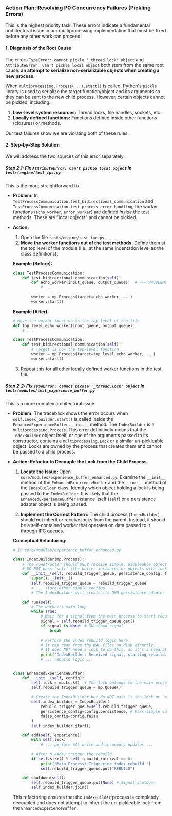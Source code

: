 ### **Action Plan: Resolving P0 Concurrency Failures (Pickling Errors)**

This is the highest priority task. These errors indicate a fundamental architectural issue in our multiprocessing implementation that must be fixed before any other work can proceed.

#### **1. Diagnosis of the Root Cause**

The errors `TypeError: cannot pickle '_thread.lock' object` and `AttributeError: Can't pickle local object` both stem from the same root cause: **an attempt to serialize non-serializable objects when creating a new process.**

When `multiprocessing.Process(...).start()` is called, Python's `pickle` library is used to serialize the target function/object and its arguments so they can be sent to the new child process. However, certain objects cannot be pickled, including:
1.  **Low-level system resources:** Thread locks, file handles, sockets, etc.
2.  **Locally defined functions:** Functions defined inside other functions (closures) or methods.

Our test failures show we are violating both of these rules.

#### **2. Step-by-Step Solution**

We will address the two sources of this error separately.

##### **Step 2.1: Fix `AttributeError: Can't pickle local object` in `tests/engine/test_ipc.py`**

This is the more straightforward fix.

*   **Problem:** In `TestProcessCommunication.test_bidirectional_communication` and `TestProcessCommunication.test_process_error_handling`, the worker functions (`echo_worker`, `error_worker`) are defined *inside* the test methods. These are "local objects" and cannot be pickled.

*   **Action:**
    1.  Open the file `tests/engine/test_ipc.py`.
    2.  **Move the worker functions out of the test methods.** Define them at the top level of the module (i.e., at the same indentation level as the class definitions).

    **Example (Before):**
    ```python
    class TestProcessCommunication:
        def test_bidirectional_communication(self):
            def echo_worker(input_queue, output_queue):  # <-- PROBLEM: Defined inside a method
                # ...
            
            worker = mp.Process(target=echo_worker, ...)
            worker.start()
    ```

    **Example (After):**
    ```python
    # Move the worker function to the top level of the file
    def top_level_echo_worker(input_queue, output_queue):
        # ...

    class TestProcessCommunication:
        def test_bidirectional_communication(self):
            # Target is now the top-level function
            worker = mp.Process(target=top_level_echo_worker, ...)
            worker.start()
    ```
    3.  Repeat this for all other locally defined worker functions in the test file.

##### **Step 2.2: Fix `TypeError: cannot pickle '_thread.lock' object` in `tests/modules/test_experience_buffer.py`**

This is a more complex architectural issue.

*   **Problem:** The traceback shows the error occurs when `self.index_builder.start()` is called inside the `EnhancedExperienceBuffer.__init__` method. The `IndexBuilder` is a `multiprocessing.Process`. This error definitively means that the `IndexBuilder` object itself, or one of the arguments passed to its constructor, contains a `multiprocessing.Lock` or a similar un-pickleable object. Locks are owned by the process that creates them and cannot be passed to a child process.

*   **Action: Refactor to Decouple the Lock from the Child Process.**
    1.  **Locate the Issue:** Open `core/modules/experience_buffer_enhanced.py`. Examine the `__init__` method of the `EnhancedExperienceBuffer` and the `__init__` method of the `IndexBuilder` class. Identify which object holding a lock is being passed to the `IndexBuilder`. It is likely that the `EnhancedExperienceBuffer` instance itself (`self`) or a persistence adapter object is being passed.

    2.  **Implement the Correct Pattern:** The child process (`IndexBuilder`) should not inherit or receive locks from the parent. Instead, it should be a self-contained worker that operates on data passed to it through IPC queues.

    **Conceptual Refactoring:**
    ```python
    # In core/modules/experience_buffer_enhanced.py

    class IndexBuilder(mp.Process):
        # The constructor should ONLY receive simple, pickleable objects
        # DO NOT pass `self` (the buffer instance) or objects with locks here.
        def __init__(self, rebuild_trigger_queue, persistence_config, faiss_config):
            super().__init__()
            self.rebuild_trigger_queue = rebuild_trigger_queue
            # ... store other simple configs ...
            # The IndexBuilder will create its OWN persistence adapter instance if needed.

        def run(self):
            # The worker's main loop
            while True:
                # Wait for a signal from the main process to start rebuilding
                signal = self.rebuild_trigger_queue.get()
                if signal is None: # Shutdown signal
                    break
                
                # Perform the index rebuild logic here
                # It can read from the WAL files on disk directly.
                # It does NOT need a lock to do this, as it's a separate process.
                print("IndexBuilder: Received signal, starting rebuild...")
                # ... rebuild logic ...


    class EnhancedExperienceBuffer:
        def __init__(self, config):
            self.lock = mp.Lock()  # The lock belongs to the main process
            self.rebuild_trigger_queue = mp.Queue()
            
            # Create the IndexBuilder but do NOT pass it the lock or `self`
            self.index_builder = IndexBuilder(
                rebuild_trigger_queue=self.rebuild_trigger_queue,
                persistence_config=config.persistence, # Pass simple config objects
                faiss_config=config.faiss
            )
            self.index_builder.start()

        def add(self, experience):
            with self.lock:
                # ... perform WAL write and in-memory updates ...
            
            # After N adds, trigger the rebuild
            if self.size() % self.rebuild_interval == 0:
                print("Main Process: Triggering index rebuild.")
                self.rebuild_trigger_queue.put("REBUILD")

        def shutdown(self):
            self.rebuild_trigger_queue.put(None) # Signal shutdown
            self.index_builder.join()

    ```
    This refactoring ensures that the `IndexBuilder` process is completely decoupled and does not attempt to inherit the un-pickleable lock from the `EnhancedExperienceBuffer`.
